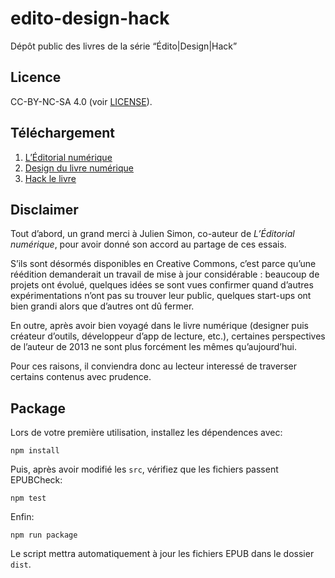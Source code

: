 # edito-design-hack

Dépôt public des livres de la série “Édito|Design|Hack”

## Licence

CC-BY-NC-SA 4.0 (voir [LICENSE](LICENSE)).

## Téléchargement

1. [L’Éditorial numérique](https://github.com/JayPanoz/edito-design-hack/raw/master/dist/LEditorialNumerique.epub)
2. [Design du livre numérique](https://github.com/JayPanoz/edito-design-hack/raw/master/dist/DesignDuLivreNumerique.epub)
3. [Hack le livre](https://github.com/JayPanoz/edito-design-hack/raw/master/dist/HackLeLivre.epub)

## Disclaimer

Tout d’abord, un grand merci à Julien Simon, co-auteur de *L’Éditorial numérique*, pour avoir donné son accord au partage de ces essais.

S’ils sont désormés disponibles en Creative Commons, c’est parce qu’une réédition demanderait un travail de mise à jour considérable : beaucoup de projets ont évolué, quelques idées se sont vues confirmer quand d’autres expérimentations n’ont pas su trouver leur public, quelques start-ups ont bien grandi alors que d’autres ont dû fermer.

En outre, après avoir bien voyagé dans le livre numérique (designer puis créateur d’outils, développeur d’app de lecture, etc.), certaines perspectives de l’auteur de 2013 ne sont plus forcément les mêmes qu’aujourd’hui.

Pour ces raisons, il conviendra donc au lecteur interessé de traverser certains contenus avec prudence.

## Package

Lors de votre première utilisation, installez les dépendences avec:

```
npm install
```

Puis, après avoir modifié les `src`, vérifiez que les fichiers passent EPUBCheck:

```
npm test
```

Enfin:

```
npm run package
```

Le script mettra automatiquement à jour les fichiers EPUB dans le dossier `dist`.